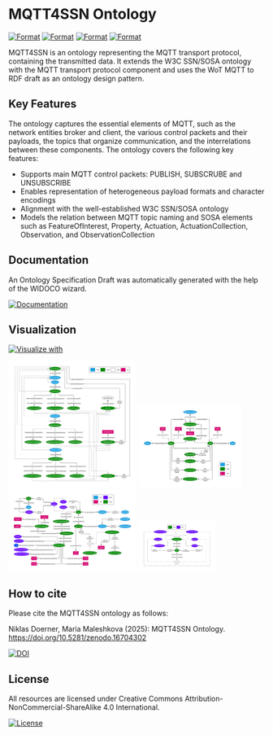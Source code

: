 # MQTT4SSN Ontology

[![Format](https://img.shields.io/badge/Format-JSON_LD-blue.svg)](https://doernern.github.io/MQTT4SSNOntology/documentation/ontology.jsonld) [![Format](https://img.shields.io/badge/Format-RDF/XML-blue.svg)](https://doernern.github.io/MQTT4SSNOntology/documentation/ontology.owl) [![Format](https://img.shields.io/badge/Format-N_Triples-blue.svg)](https://doernern.github.io/MQTT4SSNOntology/documentation/ontology.nt) [![Format](https://img.shields.io/badge/Format-TTL-blue.svg)](https://doernern.github.io/MQTT4SSNOntology/documentation/ontology.ttl)

MQTT4SSN is an ontology representing the MQTT transport protocol, containing the transmitted data. It extends the W3C SSN/SOSA ontology with the MQTT transport protocol component and uses the WoT MQTT to RDF draft as an ontology design pattern.

## Key Features

The ontology captures the essential elements of MQTT, such as the network entities broker and client, the various control packets and their payloads, the topics that organize communication, and the interrelations between these components. The ontology covers the following key features:

* Supports main MQTT control packets: PUBLISH, SUBSCRUBE and UNSUBSCRIBE
* Enables representation of heterogeneous payload formats and character encodings
* Alignment with the well-established W3C SSN/SOSA ontology
* Models the relation between MQTT topic naming and SOSA elements such as FeatureOfInterest, Property, Actuation, ActuationCollection, Observation, and ObservationCollection

## Documentation

An Ontology Specification Draft was automatically generated with the help of the WIDOCO wizard.

[![Documentation](https://img.shields.io/badge/Documentation-Ontology_Specification_Draft-blue.svg)](https://doernern.github.io/MQTT4SSNOntology/documentation/index-en.html)

## Visualization

[![Visualize with](https://img.shields.io/badge/Visualize_with-WebVowl-blue.svg)](https://doernern.github.io/MQTT4SSNOntology/documentation/webvowl/index.html#)

<img src="./figures/ControlPacketHierarchy.png" width="50%">
<img src="./figures/NetworkInfrastructure.png" width="40%">
<img src="./figures/TopicPayload.png" width="50%">
<img src="./figures/TopicSubjects.png" width="30%">

## How to cite
Please cite the MQTT4SSN ontology as follows:

Niklas Doerner, Maria Maleshkova (2025): MQTT4SSN Ontology. https://doi.org/10.5281/zenodo.16704302

[![DOI](https://zenodo.org/badge/DOI/10.5281/zenodo.16805970.svg)](https://doi.org/10.5281/zenodo.16704302) 

## License
All resources are licensed under Creative Commons Attribution-NonCommercial-ShareAlike 4.0 International.

[![License](https://img.shields.io/badge/License-https://creativecommons.org/licenses/by_nc_sa/4.0/-blue.svg)](https://creativecommons.org/licenses/by-nc-sa/4.0/)